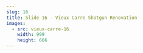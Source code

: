 ```yaml
---
slug: 16
title: Slide 16 - Vieux Carre Shotgun Renovation
images:
  - src: vieux-carre-16
    width: 999
    height: 666
---
```

